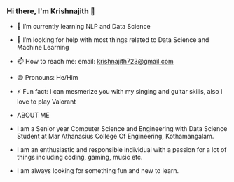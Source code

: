 ### Hi there, I'm Krishnajith 👋

<!--
**Krishnajith-A/Krishnajith-A** is a ✨ _special_ ✨ repository because its `README.md` (this file) appears on your GitHub profile.
Here are some ideas to get you started:-->

- 🌱 I’m currently learning NLP and Data Science
- 🤔 I’m looking for help with most things related to Data Science and Machine Learning
- 📫 How to reach me: email: krishnajith723@gmail.com
- 😄 Pronouns: He/Him
- ⚡ Fun fact: I can mesmerize you with my singing and guitar skills, also I love to play Valorant

- ABOUT ME
- I am a Senior year Computer Science and Engineering with Data Science Student at Mar Athanasius College Of Engineering, Kothamangalam.
- I am an enthusiastic and responsible individual with a passion for a lot of things including coding, gaming, music etc.
- I am always looking for something fun and new to learn.

